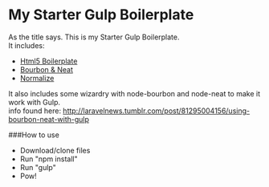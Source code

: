 # My Starter Gulp Boilerplate

As the title says. This is my Starter Gulp Boilerplate.  
It includes:

* [Html5 Boilerplate](https://html5boilerplate.com/)
* [Bourbon & Neat](http://bourbon.io/)
* [Normalize](http://necolas.github.io/normalize.css/)

It also includes some wizardry with node-bourbon and node-neat to make it work with Gulp.  
info found here: http://laravelnews.tumblr.com/post/81295004156/using-bourbon-neat-with-gulp

###How to use

* Download/clone files
* Run "npm install"
* Run "gulp"
* Pow!
